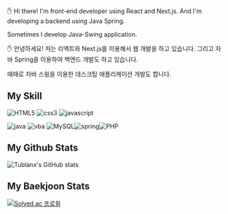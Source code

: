 ✋ Hi there! I'm front-end developer using React and Next.js.
And I'm developing a backend using Java Spring.

Sometimes I develop Java-Swing application.

✋ 안녕하세요! 저는 리액트와 Next.js를 이용해서 웹 개발을 하고 있습니다.
그리고 자바 Spring을 이용하여 백엔드 개발도 하고 있습니다.

때때로 자바 스윙을 이용한 데스크탑 애플리케이션 개발도 합니다.

## My Skill
<img alt="HTML5" src ="https://img.shields.io/badge/HTML5-E34F26?style=for-the-badge&logo=html5&logoColor=white"/>  <img alt="css3" src="https://img.shields.io/badge/CSS3-1572B6?style=for-the-badge&logo=css3&logoColor=white"/>  <img alt="javascript" src="https://img.shields.io/badge/JavaScript-323330?style=for-the-badge&logo=javascript&logoColor=F7DF1E"/>

<img alt="java" src="https://img.shields.io/badge/Java-ED8B00?style=for-the-badge&logo=java&logoColor=white"/>  <img alt="vba" src="https://img.shields.io/badge/vba-217346?style=for-the-badge&logo=microsoft-excel&logoColor=white"/>  <img alt="MySQL" src="https://img.shields.io/badge/MySQL-00000F?style=for-the-badge&logo=mysql&logoColor=white"/><img alt="spring" src="https://img.shields.io/badge/Spring-6DB33F?style=for-the-badge&logo=spring&logoColor=white" /><img alt="PHP" src="https://img.shields.io/badge/PHP-777BB4?style=for-the-badge&logo=php&logoColor=white" />

## My Github Stats
![Tublanx's GitHub stats](https://github-readme-stats.vercel.app/api?username=Tublanx&show_icons=true&theme=jolly)

## My Baekjoon Stats
[![Solved.ac
프로필](http://mazassumnida.wtf/api/v2/generate_badge?boj=rlgus0823)](https://solved.ac/rlgus0823)
